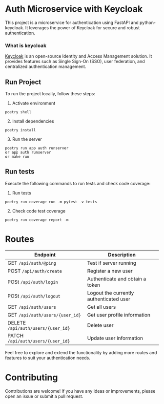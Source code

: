 # Auth Microservice with Keycloak

This project is a microservice for authentication using FastAPI and python-keycloak.
It leverages the power of Keycloak for secure and robust authentication.

### What is keycloak

[Keycloak](https://www.keycloak.org) is an open-source Identity and Access Management solution. It provides features such as Single Sign-On (SSO), user federation, and centralized authentication management.

## Run Project

To run the project locally, follow these steps:

1. Activate environment
```shell
poetry shell
```

2. Install dependencies
```shell
poetry install
```

3. Run the server
```shell
poetry run app auth runserver
or app auth runserver
or make run
```

## Run tests
Execute the following commands to run tests and check code coverage:

1. Run tests
```shell
poetry run coverage run -m pytest -v tests
```

2. Check code test coverage
```shell
poetry run coverage report -m
```

# Routes

| Endpoint              | Description                    |
|-----------------------|--------------------------------|
| GET `/api/auth/@ping`     | Test if server running         |
| POST `/api/auth/create`    | Register a new user            |
| POSt `/api/auth/login`     | Authenticate and obtain a token|
| POSt `/api/auth/logout`     | Logout the currently authenticated user |
| GET `/api/auth/users`     | Get all users |
| GET `/api/auth/users/{user_id}`| Get user profile information   |
| DELETE `/api/auth/users/{user_id}`| Delete user   |
| PATCH `/api/auth/users/{user_id}`| Update user information   |

Feel free to explore and extend the functionality by adding more routes and features to suit your authentication needs.

# Contributing

Contributions are welcome! If you have any ideas or improvements, please open an issue or submit a pull request.
